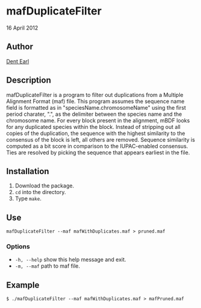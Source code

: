 # mafDuplicateFilter

16 April 2012

## Author
[Dent Earl](http://github.com/dentearl/)

## Description
mafDuplicateFilter is a program to filter out duplications from a Multiple Alignment Format (maf) file. This program assumes the sequence name field is formatted as in "speciesName.chromosomeName" using the first period charater, ".", as the delimiter between the species name and the chromosome name. For every block present in the alignment, mBDF looks for any duplicated species within the block. Instead of stripping out all copies of the duplication, the sequence with the highest similarity to the consensus of the block is left, all others are removed. Sequence similarity is computed as a bit score in comparison to the IUPAC-enabled consensus. Ties are resolved by picking the sequence that appears earliest in the file.

## Installation
1. Download the package.
2. <code>cd</code> into the directory.
3. Type <code>make</code>.

## Use
<code>mafDuplicateFilter --maf mafWithDuplicates.maf > pruned.maf </code>

### Options
* <code>-h, --help</code>   show this help message and exit.
* <code>-m, --maf</code>    path to maf file.

## Example
    $ ./mafDuplicateFilter --maf mafWithDuplicates.maf > mafPruned.maf

